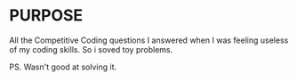 # PURPOSE

All the Competitive Coding questions I answered when I was feeling useless of my coding skills. So i soved toy problems. 

PS. Wasn't good at solving it.
